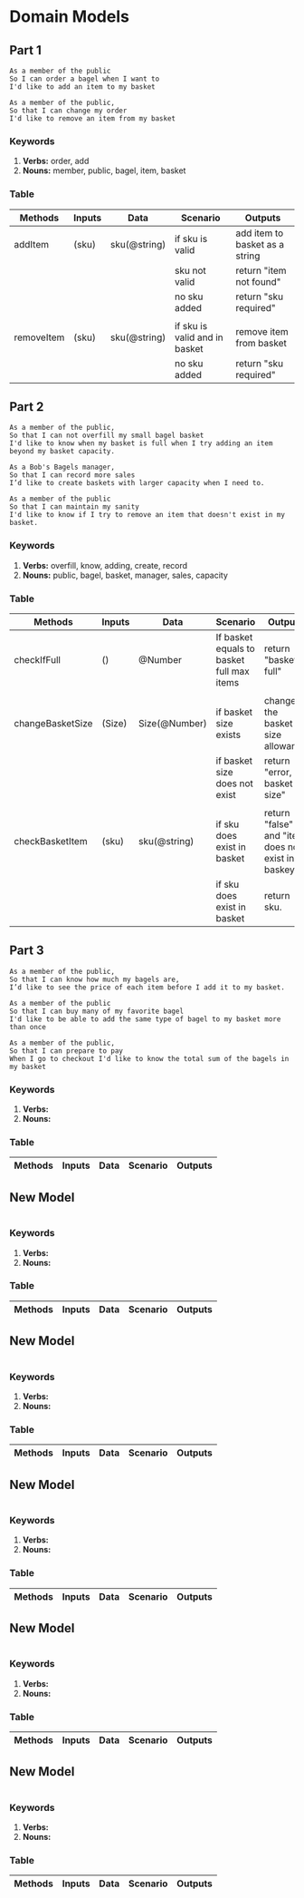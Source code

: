 # Domain Models

## Part 1

```
As a member of the public
So I can order a bagel when I want to
I'd like to add an item to my basket
```

```
As a member of the public,
So that I can change my order
I'd like to remove an item from my basket
```

### Keywords

1. **Verbs:** order, add
2. **Nouns:** member, public, bagel, item, basket

### Table

| Methods | Inputs | Data | Scenario | Outputs
| ------ | ------ | ------ | ----- | ------
|addItem|(sku)|sku(@string)|if sku is valid| add item to basket as a string
||||sku not valid|return "item not found"
||||no sku added| return "sku required"
|||||
|removeItem|(sku)|sku(@string)|if sku is valid and in basket| remove item from basket
||||no sku added| return "sku required"


## Part 2

```
As a member of the public,
So that I can not overfill my small bagel basket
I'd like to know when my basket is full when I try adding an item beyond my basket capacity.
```

```
As a Bob's Bagels manager,
So that I can record more sales
I’d like to create baskets with larger capacity when I need to.
```

```
As a member of the public
So that I can maintain my sanity
I'd like to know if I try to remove an item that doesn't exist in my basket.
```

### Keywords

1. **Verbs:** overfill, know, adding, create, record
2. **Nouns:** public, bagel, basket, manager, sales, capacity

### Table

| Methods | Inputs | Data | Scenario | Outputs
| ------ | ------ | ------ | ----- | -----
|checkIfFull|()|@Number|If basket equals to basket full max items| return "basket is full"
|||||
|changeBasketSize|(Size)|Size(@Number)|if basket size exists| change the basket size allowance
||||if basket size does not exist| return "error, set basket size"
|||||
|checkBasketItem|(sku)|sku(@string)|if sku does exist in basket| return "false" and "item does not exist in baskey"
||||if sku does exist in basket| return sku.


## Part 3

```
As a member of the public,
So that I can know how much my bagels are,
I’d like to see the price of each item before I add it to my basket.
```
```
As a member of the public
So that I can buy many of my favorite bagel
I'd like to be able to add the same type of bagel to my basket more than once
```
```
As a member of the public,
So that I can prepare to pay
When I go to checkout I'd like to know the total sum of the bagels in my basket
```

### Keywords

1. **Verbs:** 
2. **Nouns:** 

### Table

| Methods | Inputs | Data | Scenario | Outputs
| ------ | ------ | ------ | ----- | -----



## New Model

```

```

### Keywords

1. **Verbs:** 
2. **Nouns:** 

### Table

| Methods | Inputs | Data | Scenario | Outputs
| ------ | ------ | ------ | ----- | -----



## New Model

```

```

### Keywords

1. **Verbs:** 
2. **Nouns:** 

### Table

| Methods | Inputs | Data | Scenario | Outputs
| ------ | ------ | ------ | ----- | -----



## New Model

```

```

### Keywords

1. **Verbs:** 
2. **Nouns:** 

### Table

| Methods | Inputs | Data | Scenario | Outputs
| ------ | ------ | ------ | ----- | -----



## New Model

```

```

### Keywords

1. **Verbs:** 
2. **Nouns:** 

### Table

| Methods | Inputs | Data | Scenario | Outputs
| ------ | ------ | ------ | ----- | -----



## New Model

```

```

### Keywords

1. **Verbs:** 
2. **Nouns:** 

### Table

| Methods | Inputs | Data | Scenario | Outputs
| ------ | ------ | ------ | ----- | -----



